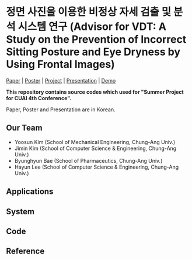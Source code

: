 # 정면 사진을 이용한 비정상 자세 검출 및 분석 시스템 연구 (Advisor for VDT: A Study on the Prevention of Incorrect Sitting Posture and Eye Dryness by Using Frontal Images)

[Paper]() | [Poster]() | [Project]() | [Presentation]() | [Demo](https://drive.google.com/file/d/1Ffyi54A5QsdlJta3sYhBqTVU_O0GHTVq/view?usp=sharing)


**This repository contains source codes which used for "Summer Project for CUAI 4th Conference".**

Paper, Poster and Presentation are in Korean.

## Our Team
- Yoosun Kim (School of Mechanical Engineering, Chung-Ang Univ.)
- Jimin Kim (School of Computer Science & Engineering, Chung-Ang Univ.)
- Byunghyun Bae (School of Pharmaceutics, Chung-Ang Univ.)
- Hayun Lee (School of Computer Science & Engineering, Chung-Ang Univ.)

## Applications

## System

## Code

## Reference

